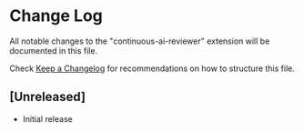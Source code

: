 # Change Log

All notable changes to the "continuous-ai-reviewer" extension will be documented in this file.

Check [Keep a Changelog](http://keepachangelog.com/) for recommendations on how to structure this file.

## [Unreleased]

- Initial release